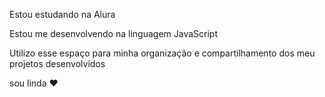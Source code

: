 Estou estudando na Alura

Estou me desenvolvendo na linguagem JavaScript

Utilizo esse espaço para minha organização e compartilhamento dos meu projetos desenvolvidos 

sou linda ❤️

<!--
**Giprincesa21/Giprincesa21** is a ✨ _special_ ✨ repository because its `README.md` (this file) appears on your GitHub profile.

Here are some ideas to get you started:

- 🔭 I’m currently working on ...
- 🌱 I’m currently learning ...
- 👯 I’m looking to collaborate on ...
- 🤔 I’m looking for help with ...
- 💬 Ask me about ...
- 📫 How to reach me: ...
- 😄 Pronouns: ...
- ⚡ Fun fact: ...
-->
